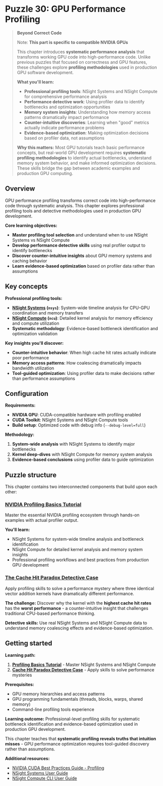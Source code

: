 # Puzzle 30: GPU Performance Profiling

> **Beyond Correct Code**
>
> Note: **This part is specific to compatible NVIDIA GPUs**
>
> This chapter introduces **systematic performance analysis** that transforms working GPU code into high-performance code. Unlike previous puzzles that focused on correctness and GPU features, these challenges explore **profiling methodologies** used in production GPU software development.
>
>
> **What you'll learn:**
> - **Professional profiling tools**: NSight Systems and NSight Compute for comprehensive performance analysis
> - **Performance detective work**: Using profiler data to identify bottlenecks and optimization opportunities
> - **Memory system insights**: Understanding how memory access patterns dramatically impact performance
> - **Counter-intuitive discoveries**: Learning when "good" metrics actually indicate performance problems
> - **Evidence-based optimization**: Making optimization decisions based on profiler data, not assumptions
>
> **Why this matters:** Most GPU tutorials teach basic performance concepts, but real-world GPU development requires **systematic profiling methodologies** to identify actual bottlenecks, understand memory system behavior, and make informed optimization decisions. These skills bridge the gap between academic examples and production GPU computing.

## Overview

GPU performance profiling transforms correct code into high-performance code through systematic analysis. This chapter explores professional profiling tools and detective methodologies used in production GPU development.

**Core learning objectives:**
- **Master profiling tool selection** and understand when to use NSight Systems vs NSight Compute
- **Develop performance detective skills** using real profiler output to identify bottlenecks
- **Discover counter-intuitive insights** about GPU memory systems and caching behavior
- **Learn evidence-based optimization** based on profiler data rather than assumptions

## Key concepts

**Professional profiling tools:**
- **[NSight Systems](https://developer.nvidia.com/nsight-systems) (`nsys`)**: System-wide timeline analysis for CPU-GPU coordination and memory transfers
- **[NSight Compute](https://developer.nvidia.com/nsight-compute) (`ncu`)**: Detailed kernel analysis for memory efficiency and compute utilization
- **Systematic methodology**: Evidence-based bottleneck identification and optimization validation

**Key insights you'll discover:**
- **Counter-intuitive behavior**: When high cache hit rates actually indicate poor performance
- **Memory access patterns**: How coalescing dramatically impacts bandwidth utilization
- **Tool-guided optimization**: Using profiler data to make decisions rather than performance assumptions

## Configuration

**Requirements:**
- **NVIDIA GPU**: CUDA-compatible hardware with profiling enabled
- **CUDA Toolkit**: NSight Systems and NSight Compute tools
- **Build setup**: Optimized code with debug info (`--debug-level=full`)

**Methodology:**
1. **System-wide analysis** with NSight Systems to identify major bottlenecks
2. **Kernel deep-dives** with NSight Compute for memory system analysis
3. **Evidence-based conclusions** using profiler data to guide optimization

## Puzzle structure

This chapter contains two interconnected components that build upon each other:

### **[NVIDIA Profiling Basics Tutorial](nvidia_profiling_basics.md)**

Master the essential NVIDIA profiling ecosystem through hands-on examples with actual profiler output.

**You'll learn:**
- NSight Systems for system-wide timeline analysis and bottleneck identification
- NSight Compute for detailed kernel analysis and memory system insights
- Professional profiling workflows and best practices from production GPU development

### **[The Cache Hit Paradox Detective Case](profile_kernels.md)**

Apply profiling skills to solve a performance mystery where three identical vector addition kernels have dramatically different performance.

**The challenge:** Discover why the kernel with the **highest cache hit rates** has the **worst performance** - a counter-intuitive insight that challenges traditional CPU-based performance thinking.

**Detective skills:** Use real NSight Systems and NSight Compute data to understand memory coalescing effects and evidence-based optimization.

## Getting started

**Learning path:**
1. **[Profiling Basics Tutorial](nvidia_profiling_basics.md)** - Master NSight Systems and NSight Compute
2. **[Cache Hit Paradox Detective Case](profile_kernels.md)** - Apply skills to solve performance mysteries

**Prerequisites:**
- GPU memory hierarchies and access patterns
- GPU programming fundamentals (threads, blocks, warps, shared memory)
- Command-line profiling tools experience

**Learning outcome:** Professional-level profiling skills for systematic bottleneck identification and evidence-based optimization used in production GPU development.

This chapter teaches that **systematic profiling reveals truths that intuition misses** - GPU performance optimization requires tool-guided discovery rather than assumptions.

**Additional resources:**
- [NVIDIA CUDA Best Practices Guide - Profiling](https://docs.nvidia.com/cuda/cuda-c-best-practices-guide/index.html#profiling)
- [NSight Systems User Guide](https://docs.nvidia.com/nsight-systems/UserGuide/)
- [NSight Compute CLI User Guide](https://docs.nvidia.com/nsight-compute/NsightComputeCli/)
